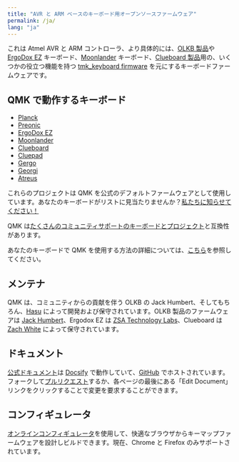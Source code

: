 ```yaml
---
title: "AVR と ARM ベースのキーボード用オープンソースファームウェア"
permalink: /ja/
lang: "ja"
---
```

これは Atmel AVR と ARM コントローラ、より具体的には、[OLKB 製品](http://olkb.com)や [ErgoDox EZ](http://www.ergodox-ez.com) キーボード、[Moonlander](https://www.zsa.io/moonlander/) キーボード、[Clueboard 製品](http://clueboard.co/)用の、いくつかの役立つ機能を持つ [tmk\_keyboard firmware](http://github.com/tmk/tmk_keyboard) を元にするキーボードファームウェアです。

## QMK で動作するキーボード

* [Planck](https://github.com/qmk/qmk_firmware/blob/master/keyboards/planck/)
* [Preonic](https://github.com/qmk/qmk_firmware/blob/master/keyboards/preonic/)
* [ErgoDox EZ](https://github.com/qmk/qmk_firmware/blob/master/keyboards/ergodox_ez/)
* [Moonlander](https://github.com/qmk/qmk_firmware/blob/master/keyboards/moonlander/)
* [Clueboard](https://github.com/qmk/qmk_firmware/blob/master/keyboards/clueboard/)
* [Cluepad](https://github.com/qmk/qmk_firmware/blob/master/keyboards/clueboard/17/)
* [Gergo](https://qmk.fm/keyboards/gergo/)
* [Georgi](https://qmk.fm/keyboards/georgi/)
* [Atreus](https://github.com/qmk/qmk_firmware/blob/master/keyboards/atreus/)

これらのプロジェクトは QMK を公式のデフォルトファームウェアとして使用しています。あなたのキーボードがリストに見当たりませんか？[私たちに知らせてください！](https://github.com/qmk/qmk.fm/issues/new) 

QMK は[たくさんのコミュニティサポートのキーボードとプロジェクト](/keyboards/)と互換性があります。 

あなたのキーボードで QMK を使用する方法の詳細については、[こちら](/ja/powered/)を参照してください。

## メンテナ

QMK は、コミュニティからの貢献を伴う OLKB の Jack Humbert、そしてもちろん、[Hasu](https://github.com/tmk) によって開発および保守されています。OLKB 製品のファームウェアは [Jack Humbert](https://github.com/jackhumbert)、Ergodox EZ は [ZSA Technology Labs](https://github.com/zsa)、Clueboard は [Zach White](https://github.com/skullydazed) によって保守されています。

## ドキュメント

[公式ドキュメント](https://docs.qmk.fm)は [Docsify](https://docsify.js.org/) で動作していて、[GitHub](https://github.com/qmk/qmk_firmware/tree/master/docs) でホストされています。フォークして[プルリクエスト](https://github.com/qmk/qmk_firmware/pulls)するか、各ページの最後にある「Edit Document」リンクをクリックすることで変更を要求することができます。

## コンフィギュレータ

[オンラインコンフィギュレータ](https://config.qmk.fm)を使用して、快適なブラウザからキーマップファームウェアを設計しビルドできます。現在、Chrome と Firefox のみサポートされています。
